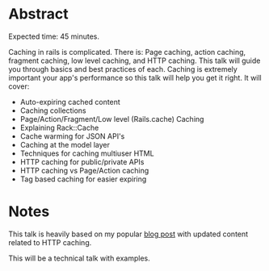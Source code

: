 # Abstract

Expected time: 45 minutes.

Caching in rails is complicated. There is: Page caching, action caching,
fragment caching, low level caching, and HTTP caching. This talk will
guide you through basics and best practices of each. Caching is
extremely important your app's performance so this talk will help you
get it right. It will cover:

* Auto-expiring cached content
* Caching collections
* Page/Action/Fragment/Low level (Rails.cache) Caching
* Explaining Rack::Cache
* Cache warming for JSON API's
* Caching at the model layer
* Techniques for caching multiuser HTML
* HTTP caching for public/private APIs
* HTTP caching vs Page/Action caching
* Tag based caching for easier expiring

# Notes

This talk is heavily based on my popular [blog post](http://broadcastingadam.com/2011/05/advanced_caching_in_rails)
with updated content related to HTTP caching.

This will be a technical talk with examples.
